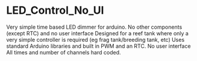 # LED_Control_No_UI
Very simple time based LED dimmer for arduino. No other components (except RTC) and no user interface
Designed for a reef tank where only a very simple controller is required (eg frag tank/breeding tank, etc)
Uses standard Arduino libraries and built in PWM and an RTC. No user interface
All times and number of channels hard coded.
